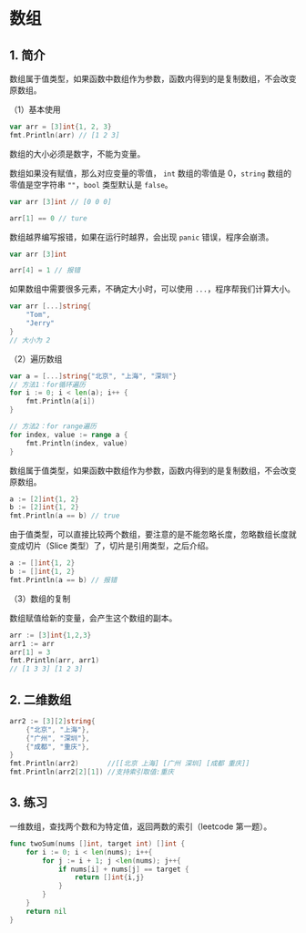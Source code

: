 # 数组

## 1. 简介

数组属于值类型，如果函数中数组作为参数，函数内得到的是复制数组，不会改变原数组。

（1）基本使用

```go
var arr = [3]int{1, 2, 3}
fmt.Println(arr) // [1 2 3]
```

数组的大小必须是数字，不能为变量。

数组如果没有赋值，那么对应变量的零值， `int` 数组的零值是 0，`string` 数组的零值是空字符串 `""`，`bool` 类型默认是 `false`。

```go
var arr [3]int // [0 0 0]

arr[1] == 0 // ture
```

数组越界编写报错，如果在运行时越界，会出现 `panic` 错误，程序会崩溃。

```go
var arr [3]int

arr[4] = 1 // 报错
```

如果数组中需要很多元素，不确定大小时，可以使用 `...`，程序帮我们计算大小。

```go
var arr [...]string{
    "Tom",
    "Jerry"
}
// 大小为 2
```

（2）遍历数组

```go
var a = [...]string{"北京", "上海", "深圳"}
// 方法1：for循环遍历
for i := 0; i < len(a); i++ {
    fmt.Println(a[i])
}

// 方法2：for range遍历
for index, value := range a {
    fmt.Println(index, value)
}
```

数组属于值类型，如果函数中数组作为参数，函数内得到的是复制数组，不会改变原数组。

```go
a := [2]int{1, 2}
b := [2]int{1, 2}
fmt.Println(a == b) // true
```

由于值类型，可以直接比较两个数组，要注意的是不能忽略长度，忽略数组长度就变成切片（Slice 类型）了，切片是引用类型，之后介绍。

```go
a := []int{1, 2}
b := []int{1, 2}
fmt.Println(a == b) // 报错
```

（3）数组的复制

数组赋值给新的变量，会产生这个数组的副本。

```go
arr := [3]int{1,2,3}
arr1 := arr
arr[1] = 3
fmt.Println(arr, arr1)
// [1 3 3] [1 2 3]
```

## 2. 二维数组

```go
arr2 := [3][2]string{
    {"北京", "上海"},
    {"广州", "深圳"},
    {"成都", "重庆"},
}
fmt.Println(arr2)       //[[北京 上海] [广州 深圳] [成都 重庆]]
fmt.Println(arr2[2][1]) //支持索引取值:重庆
```

## 3. 练习

一维数组，查找两个数和为特定值，返回两数的索引（leetcode 第一题）。

```go
func twoSum(nums []int, target int) []int {
    for i := 0; i < len(nums); i++{
        for j := i + 1; j <len(nums); j++{
            if nums[i] + nums[j] == target {
                return []int{i,j}
            } 
        }
    }
    return nil
}
```

 
 <comment-comment/> 
 